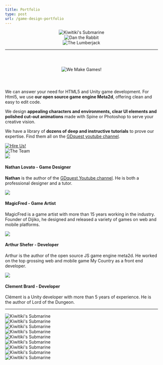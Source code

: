 ```yaml
---
title: Portfolio
type: post
url: /game-design-portfolio
---
```


<header grid>
    <div column>
        <img src="/img/page/portfolio/content/header/gdquest-portfolio-magicfred-kiwitiki-submarine.png" class="img-responsive" alt="Kiwitiki's Submarine">
    </div>
    <div column>
        <img src="/img/page/portfolio/content/header/gdquest-portfolio-Dan-The-Rabbit.jpg" class="img-responsive" alt="Dan the Rabbit">
    </div>
    <div column>
        <img src="/img/page/portfolio/content/header/gdquest-portfolio-The-Lumberjack.jpg" class="img-responsive" alt="The Lumberjack">
    </div>
    <hr>
</header>

<section class="-center">
    <header>
        <img class="-center" src="/img/page/portfolio/banner-we-make-games.png" alt="We Make Games!" class="img-responsive center-block" />
    </header>
    <article>
        <div grid>
            <div column>
                <p> We can answer your need for HTML5 and Unity game development. For Html5, we use <strong>our open source game engine Meta2d</strong>, offering clean and easy to edit code. </p>
            </div>
            <div column>
                <p> We design <strong>appealing characters and environments, clear UI elements and polished cut-out animations</strong> made with Spine or Photoshop to serve your creative vision. </p>
            </div>
            <div column>
                <p> We have a library of <strong>dozens of deep and instructive tutorials</strong> to prove our expertise. Find them all on the <a href="https://www.youtube.com/c/gdquest">GDquest youtube channel</a>. </p>
            </div>
        </div>
        <!-- The team -->
        <div class="-center">
            <a href="mailto:Nathan@GDquest.com"> <img src="/img/page/portfolio/button-hire-us.png" alt="Hire Us!" /> </a>
        </div>
        <div class="-center">
            <img src="/img/page/portfolio/banner-the-team.png" alt="The Team" />
        </div>
        <div grid>
            <div column="3">
                <img src="/img/page/portfolio/avatars/avatar-nathan.png" class="img-responsive center-block">
                <h4>Nathan Lovato - Game Designer</h4>
                <p><strong>Nathan</strong> is the author of the <a href="http://youtube.com/c/gdquest">GDquest Youtube channel</a>. He is both a professional designer and a tutor.</p>
            </div>
            <div column="3">
                <img src="/img/page/portfolio/avatars/avatar-magicfred.png" class="img-responsive center-block">
                <h4>MagicFred - Game Artist</h4>
                <p>MagicFred is a game artist with more than 15 years working in the industry. Founder of Dijiko, he designed and released a variety of games on web and mobile platforms.</p>
            </div>
            <div column="3">
                <img src="/img/page/portfolio/avatars/avatar-arthur.png" class="img-responsive center-block">
                <h4>Arthur Shefer - Developer</h4>
                <p>Arthur is the author of the open source JS game engine meta2d. He worked on the top grossing web and mobile game My Country as a front end developer.</p>
            </div>
            <div column="3">
                <img src="/img/page/portfolio/avatars/avatar-clement.png" class="img-responsive center-block">
                <h4>Clement Brard - Developer</h4>
                <p>Clément is a Unity developer with more than 5 years of experience. He is the author of Lord of the Dungeon.</p>
            </div>
        </div>
        <hr>
        <!-- Our work -->
        <div grid>
            <div column>
                <img src="/img/page/portfolio/content/gdquest-game-design-portfolio-4.png" class="img-responsive" alt="Kiwitiki's Submarine">
            </div>
            <div column>
                <img src="/img/page/portfolio/content/gdquest-game-design-portfolio-5.png" class="img-responsive" alt="Kiwitiki's Submarine">
            </div>
            <div column>
                <img src="/img/page/portfolio/content/gdquest-game-design-portfolio-6.jpg" class="img-responsive" alt="Kiwitiki's Submarine">
            </div>
        </div>
        <div grid>
            <div column>
                <img src="/img/page/portfolio/content/gdquest-game-design-portfolio-7.png" class="img-responsive" alt="Kiwitiki's Submarine">
            </div>
            <div column>
                <img src="/img/page/portfolio/content/gdquest-game-design-portfolio-8.png" class="img-responsive" alt="Kiwitiki's Submarine">
            </div>
            <div column>
                <img src="/img/page/portfolio/content/gdquest-game-design-portfolio-9.png" class="img-responsive" alt="Kiwitiki's Submarine">
            </div>
        </div>
        <div grid>
            <div column>
                <img src="/img/page/portfolio/content/gdquest-game-design-portfolio-1.jpg" class="img-responsive" alt="Kiwitiki's Submarine">
            </div>
            <div column>
                <img src="/img/page/portfolio/content/gdquest-game-design-portfolio-2.jpg" class="img-responsive" alt="Kiwitiki's Submarine">
            </div>
            <div column>
                <img src="/img/page/portfolio/content/gdquest-game-design-portfolio-3.jpg" class="img-responsive" alt="Kiwitiki's Submarine">
            </div>
    </article>
</section>
